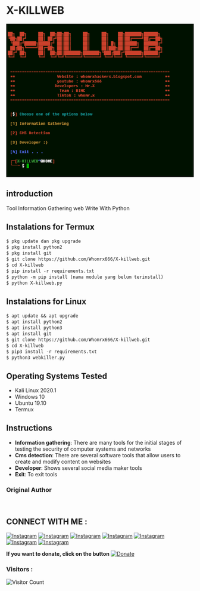 # X-KILLWEB
![X-killweb preview](X-killweb.png)

## introduction
Tool Information Gathering web Write With Python

## Instalations for Termux
```
$ pkg update dan pkg upgrade
$ pkg install python2
$ pkg install git
$ git clone https://github.com/Whomrx666/X-killweb.git
$ cd X-killweb
$ pip install -r requirements.txt
$ python -m pip install (nama module yang belum terinstall)
$ python X-killweb.py
```
## Instalations for Linux
```
$ apt update && apt upgrade
$ apt install python2
$ apt install python3
$ apt install git
$ git clone https://github.com/Whomrx666/X-killweb.git
$ cd X-killweb
$ pip3 install -r requirements.txt
$ python3 webkiller.py 
```
## Operating Systems Tested
- Kali Linux 2020.1
- Windows 10
- Ubuntu 19.10
- Termux

## Instructions
- **Information gathering**: There are many tools for the initial stages of testing the security of computer systems and networks
- **Cms detection**: There are several software tools that allow users to create and modify content on websites
- **Developer**: Shows several social media maker tools
- **Exit**: To exit tools
### Original Author
<a href="https://github.com/Whomrx666"><img src="https://img.shields.io/badge/Original-Author-brightgreen.svg" alt=""/></a>

## CONNECT WITH ME :

[![Instagram](https://img.shields.io/badge/WEBSITE-VISIT-yellow?style=for-the-badge&logo=blogger)](https://whomrxhackers.blogspot.com/)
[![Instagram](https://img.shields.io/badge/TWITTER-FOLLOW-red?style=for-the-badge&logo=x)](https://twitter.com/whomrx666)
[![Instagram](https://img.shields.io/badge/YOUTUBE-SUBSCRIBE-red?style=for-the-badge&logo=youtube)](https://youtube.com/@whomrx666)
[![Instagram](https://img.shields.io/badge/FACEBOOK-LIKE-red?style=for-the-badge&logo=facebook)](https://facebook.com/https://www.facebook.com/whomrx.666)
[![Instagram](https://img.shields.io/badge/TELEGRAM-CONNECT-red?style=for-the-badge&logo=telegram)](https://t.me/@Whomr_X)
[![Instagram](https://img.shields.io/badge/WHATSAPP-CONTACT-red?style=for-the-badge&logo=whatsapp)](https://wa.me/6287855190571)
[![Instagram](https://img.shields.io/badge/TIKTOK-FOLLOW-red?style=for-the-badge&logo=tiktok)](https://www.tiktok.com/@whomr.x)

**If you want to donate, click on the button**
<a href="https://saweria.co/whomrx"><img title="Donate" src="https://img.shields.io/badge/Donate-X killweb-yellow?style=for-the-badge&logo=github"></a>

### Visitors :
![Visitor Count](https://profile-counter.glitch.me/Whomrx666/count.svg)
